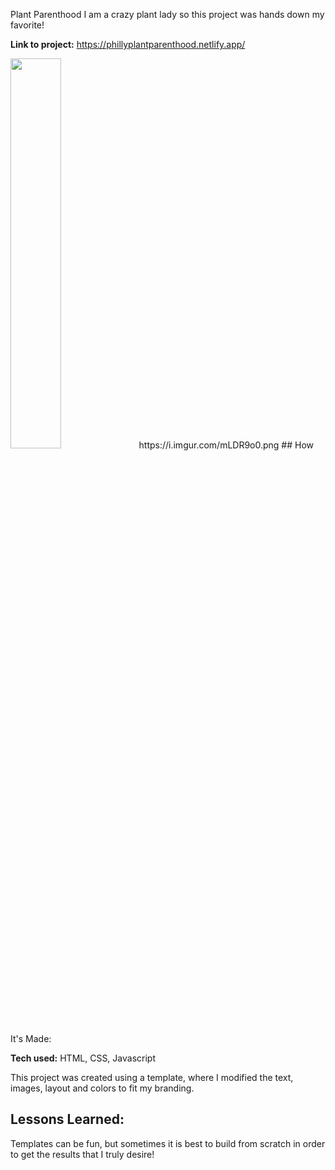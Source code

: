 Plant Parenthood
I am a crazy plant lady so this project was hands down my favorite!

**Link to project:** https://phillyplantparenthood.netlify.app/

<img src="https://i.imgur.com/mLDR9o0.png" width=40% height=40%>
https://i.imgur.com/mLDR9o0.png
## How It's Made:

**Tech used:** HTML, CSS, Javascript

This project was created using a template, where I modified the text, images, layout and colors to fit my branding.

## Lessons Learned:
Templates can be fun, but sometimes it is best to build from scratch in order to get the results that I truly desire!

